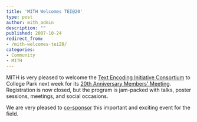 ```yaml
---
title: 'MITH Welcomes TEI@20'
type: post
author: mith_admin
description: ""
published: 2007-10-24
redirect_from: 
- /mith-welcomes-tei20/
categories:
- Community
- MITH
---
```

MITH is very pleased to welcome the [Text Encoding Initiative Consortium](http://www.tei-c.org) to College Park next week for its [20th Anniversary Members' Meeting](http://www.lib.umd.edu/dcr/events/teiconference/index.html). Registration is now closed, but the program is jam-packed with talks, poster sessions, meetings, and social occasions.

We are very pleased to [co-sponsor](http://www.lib.umd.edu/dcr/events/teiconference/sponsors.html) this important and exciting event for the field.
